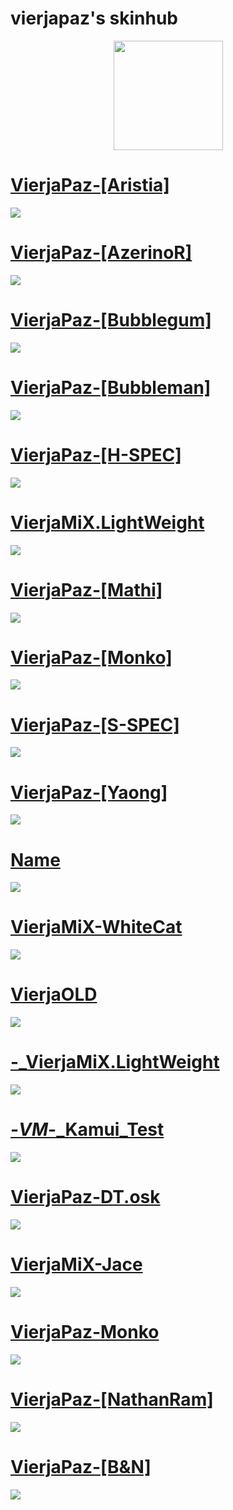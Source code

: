# vierjapaz's skinhub

<p align="center">
<a href="https://osu.ppy.sh/users/12301126">
    <img src="https://a.ppy.sh/12301126"  
       width="175"
       height="175"></a>
<br>

# [VierjaPaz-[Aristia]](https://github.com/agutin727/Catamarca-skins/raw/main/players/vierjapaz/VierjaPaz-%5BAristia%5D.osk)
[![](https://osu.ppy.sh/ss/19222981/1091)](https://github.com/agutin727/Catamarca-skins/raw/main/players/vierjapaz/VierjaPaz-%5BAristia%5D.osk)

# [VierjaPaz-[AzerinoR]](https://github.com/agutin727/Catamarca-skins/raw/main/players/vierjapaz/VierjaPaz-%5BAzerinoR%5D.osk)
[![](https://osu.ppy.sh/ss/19222985/7469)](https://github.com/agutin727/Catamarca-skins/raw/main/players/vierjapaz/VierjaPaz-%5BAzerinoR%5D.osk)

# [VierjaPaz-[Bubblegum]](https://github.com/agutin727/Catamarca-skins/raw/main/players/vierjapaz/VierjaPaz-%5BBubblegum%5D.osk)
[![](https://osu.ppy.sh/ss/19222993/8fdc)](https://github.com/agutin727/Catamarca-skins/raw/main/players/vierjapaz/VierjaPaz-%5BBubblegum%5D.osk)

# [VierjaPaz-[Bubbleman]](https://github.com/agutin727/Catamarca-skins/raw/main/players/vierjapaz/VierjaPaz-%5BBubbleman%5D.osk)
[![](https://osu.ppy.sh/ss/19222996/05cc)](https://github.com/agutin727/Catamarca-skins/raw/main/players/vierjapaz/VierjaPaz-%5BBubbleman%5D.osk)

# [VierjaPaz-[H-SPEC]](https://github.com/agutin727/Catamarca-skins/raw/main/players/vierjapaz/VierjaPaz-%5BH-SPEC%5D.osk)
[![](https://osu.ppy.sh/ss/19223000/d80b)](https://github.com/agutin727/Catamarca-skins/raw/main/players/vierjapaz/VierjaPaz-%5BH-SPEC%5D.osk)

# [VierjaMiX.LightWeight](https://github.com/agutin727/Catamarca-skins/raw/main/players/vierjapaz/-_VierjaMiX.LightWeight.osk)
[![](https://osu.ppy.sh/ss/19223002/c196)](https://github.com/agutin727/Catamarca-skins/raw/main/players/vierjapaz/-_VierjaMiX.LightWeight.osk)

# [VierjaPaz-[Mathi]](https://github.com/agutin727/Catamarca-skins/raw/main/players/vierjapaz/VierjaPaz-%5BMathi%5D.osk)
[![](https://osu.ppy.sh/ss/19223006/9050)](https://github.com/agutin727/Catamarca-skins/raw/main/players/vierjapaz/VierjaPaz-%5BMathi%5D.osk)

# [VierjaPaz-[Monko]](https://github.com/agutin727/Catamarca-skins/raw/main/players/vierjapaz/VierjaPaz-%5BMonko%5D.osk)
[![](https://osu.ppy.sh/ss/19223007/c634)](https://github.com/agutin727/Catamarca-skins/raw/main/players/vierjapaz/VierjaPaz-%5BMonko%5D.osk)

# [VierjaPaz-[S-SPEC]](https://github.com/agutin727/Catamarca-skins/raw/main/players/vierjapaz/VierjaPaz-%5BS-SPEC%5D.osk)
[![](https://osu.ppy.sh/ss/19223008/0df6)](https://github.com/agutin727/Catamarca-skins/raw/main/players/vierjapaz/VierjaPaz-%5BS-SPEC%5D.osk)

# [VierjaPaz-[Yaong]](https://github.com/agutin727/Catamarca-skins/raw/main/players/vierjapaz/VierjaPaz-%5BYaong%5D.osk)
[![](https://osu.ppy.sh/ss/19223009/eb1a)](https://github.com/agutin727/Catamarca-skins/raw/main/players/vierjapaz/VierjaPaz-%5BYaong%5D.osk)

# [Name](https://github.com/agutin727/Catamarca-skins/raw/main/players/vierjapaz/Name.osk)
[![](https://osu.ppy.sh/ss/19223013/5b2c)](https://github.com/agutin727/Catamarca-skins/raw/main/players/vierjapaz/Name.osk)

# [VierjaMiX-WhiteCat](https://github.com/agutin727/Catamarca-skins/raw/main/players/vierjapaz/VierjaMiX-WhiteCat.osk)
[![](https://osu.ppy.sh/ss/19223017/3694)](https://github.com/agutin727/Catamarca-skins/raw/main/players/vierjapaz/VierjaMiX-WhiteCat.osk)

# [VierjaOLD](https://github.com/agutin727/Catamarca-skins/raw/main/players/vierjapaz/VierjaOLD.osk)
[![](https://osu.ppy.sh/ss/19223025/95a3)](https://github.com/agutin727/Catamarca-skins/raw/main/players/vierjapaz/VierjaOLD.osk)

# [-_VierjaMiX.LightWeight](https://github.com/agutin727/Catamarca-skins/raw/main/players/vierjapaz/-_VierjaMiX.LightWeight.osk)
[![](https://osu.ppy.sh/ss/19223028/87ea)](https://github.com/agutin727/Catamarca-skins/raw/main/players/vierjapaz/-_VierjaMiX.LightWeight.osk)

# [-_VM_-_Kamui_Test](https://github.com/agutin727/Catamarca-skins/raw/main/players/vierjapaz/-_VM_-_Kamui_Test.osk)
[![](https://osu.ppy.sh/ss/19223032/53c9)](https://github.com/agutin727/Catamarca-skins/raw/main/players/vierjapaz/-_VM_-_Kamui_Test.osk)

# [VierjaPaz-DT.osk](https://github.com/agutin727/Catamarca-skins/raw/main/players/vierjapaz/VierjaPaz-DT.osk)
[![](https://osu.ppy.sh/ss/19223034/d22f)](https://github.com/agutin727/Catamarca-skins/raw/main/players/vierjapaz/VierjaPaz-DT.osk)

# [VierjaMiX-Jace](https://github.com/agutin727/Catamarca-skins/raw/main/players/vierjapaz/VierjaMiX-Jace.osk)
[![](https://osu.ppy.sh/ss/19223035/2d70)](https://github.com/agutin727/Catamarca-skins/raw/main/players/vierjapaz/VierjaMiX-Jace.osk)

# [VierjaPaz-Monko](https://github.com/agutin727/Catamarca-skins/raw/main/players/vierjapaz/VierjaPaz-Monko.osk)
[![](https://osu.ppy.sh/ss/19223038/e479)](https://github.com/agutin727/Catamarca-skins/raw/main/players/vierjapaz/VierjaPaz-Monko.osk)

# [VierjaPaz-[NathanRam]](https://github.com/agutin727/Catamarca-skins/raw/main/players/vierjapaz/VierjaPaz-%5BNathanRam%5D.osk)
[![](https://osu.ppy.sh/ss/19223039/1327)](https://github.com/agutin727/Catamarca-skins/raw/main/players/vierjapaz/VierjaPaz-%5BNathanRam%5D.osk)

# [VierjaPaz-[B&N]](https://github.com/agutin727/Catamarca-skins/raw/main/players/vierjapaz/VierjaPaz-%5BB%26N%5D.osk)
[![](https://osu.ppy.sh/ss/19223041/e27c)](https://github.com/agutin727/Catamarca-skins/raw/main/players/vierjapaz/VierjaPaz-%5BB%26N%5D.osk)







